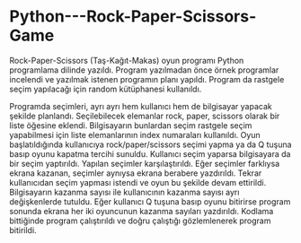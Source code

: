 # Python---Rock-Paper-Scissors-Game

Rock-Paper-Scissors (Taş-Kağıt-Makas) oyun programı Python programlama dilinde yazıldı.
Program yazılmadan önce örnek programlar incelendi ve yazılmak istenen programın planı yapıldı.
Program da rastgele seçim yapılacağı için random kütüphanesi kullanıldı. 


 Programda seçimleri, ayrı ayrı hem kullanıcı hem de bilgisayar yapacak şekilde planlandı.
Seçilebilecek elemanlar rock, paper, scissors olarak bir liste öğesine eklendi. Bilgisayarın bunlardan 
seçim rastgele seçim yapabilmesi için liste elemanlarının index numaraları kullanıldı. Oyun 
başlatıldığında kullanıcıya rock/paper/scissors seçimi yapma ya da Q tuşuna basıp oyunu kapatma 
tercihi sunuldu. Kullanıcı seçim yaparsa bilgisayara da bir seçim yaptırıldı. Yapılan seçimler 
karşılaştırıldı. Eğer seçimler farklıysa ekrana kazanan, seçimler aynıysa ekrana berabere yazdırıldı. 
Tekrar kullanıcıdan seçim yapması istendi ve oyun bu şekilde devam ettirildi. Bilgisayarın kazanma 
sayısı ile kullanıcının kazanma sayısı ayrı değişkenlerde tutuldu. Eğer kullanıcı Q tuşuna basıp oyunu 
bitirirse program sonunda ekrana her iki oyuncunun kazanma sayıları yazdırıldı. Kodlama bittiğinde 
program çalıştırıldı ve doğru çalıştığı gözlemlenerek program bitirildi.
